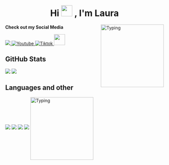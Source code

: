 <h1 align="center"><b>Hi </b><img src="https://media.tenor.com/rmPqYkDwxwQAAAAj/cute-paws.gif" width="35"> , I'm Laura </h1>
<!--  -->

<img align="right" width="200px" alt="Typing" src="https://pa1.aminoapps.com/6722/8143d640b0f68362eb5372b0fca1b03731773ee6_00.gif" />

<b>Check out my Social Media</b>

<a href= "https://www.instagram.com/magnetsnmiracles/">
    <img src="https://img.shields.io/badge/Instagram-%23E4405F.svg?style=for-the-badge&logo=Instagram&logoColor=white">
</a>

<a href="https://www.youtube.com/@lauracs195">
  <img src="https://img.shields.io/badge/YouTube-%23FF0000.svg?style=for-the-badge&logo=YouTube&logoColor=white" alt="Youtube">
</a>

<a href="https://www.tiktok.com/@lauracabrera6512" >
  <img src="https://img.shields.io/badge/TikTok-%23000000.svg?style=for-the-badge&logo=TikTok&logoColor=white" alt="Tiktok">
</a>

<a href="https://open.spotify.com/user/blacksora?si=qSs6iMhNQiuqQM-bxsN8aw" >
    <img src="https://www.liderlogo.es/wp-content/uploads/2022/12/pasted-image-0-4.png" style="max-width: 60px; height: 35px;">
</a>    

## <b>GitHub Stats</b>

[![](https://github-readme-stats.vercel.app/api?username=lauracs6&show_icons=true&theme=tokyonight&hide_border=true&locale=en)](https://github.com/lauracs6)
[![](https://github-readme-streak-stats.herokuapp.com/?user=lauracs6&theme=material-palenight)](https://github.com/lauracs6)
</div>

## <b>Languages and other</b>

<img src="https://img.shields.io/badge/Java-ED8B00?style=for-the-badge&logo=java&logoColor=white">
<img src="https://img.shields.io/badge/HTML5-E34F26?style=for-the-badge&logo=html5&logoColor=white">
<img src="https://img.shields.io/badge/CSS3-1572B6?style=for-the-badge&logo=css3&logoColor=white">
<img src="https://img.shields.io/badge/MySQL-00000F?style=for-the-badge&logo=mysql&logoColor=white">


<img align="center" width="200px" alt="Typing" src="https://media4.giphy.com/media/v1.Y2lkPTc5MGI3NjExdXRwMXd3c29oNDEyMXAzMjBweG1lcXZxNmQ3MWRjZ3I2ZGZyanI1OCZlcD12MV9pbnRlcm5hbF9naWZfYnlfaWQmY3Q9Zw/1C8bHHJturSx2/giphy.gif" />
